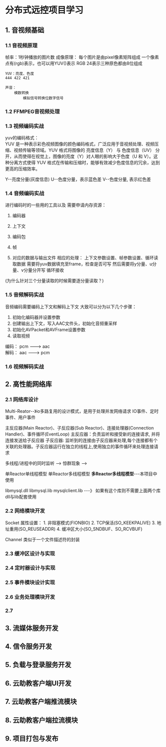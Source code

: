 # 分布式远控项目学习

## 1. 音视频基础
### 1.1 音视频原理
帧率：1秒钟播放的图片数
成像原理：
    每个图片是由pixel像素矩阵组成
    一个像素点有(rgb)表示，也可以用YUV()表示
    RGB 24表示三种原色都由8位组成


    YUV：亮度、色度
    444 422 421

    声音：
        模数转换
            模拟信号转换位数字信号
        





### 1.2 FFMPEG音视频处理

### 1.3 视频编码实战
yuv的编码格式：\
    YUV 是一种表示彩色视频图像的颜色编码格式，广泛应用于音视频处理、视频压缩、视频传输等领域。YUV 格式将图像的 亮度信息（Y） 与 色度信息（UV） 分开，从而使得在视觉上，图像的亮度（Y）对人眼的影响大于色度（U 和 V）。这种分离方式使得 YUV 格式在传输和压缩时，能够有效减少色度信息的冗余，达到更高的压缩效率。

Y--亮度分量(灰度信息)
U--色度分量，表示蓝色差
V--色度分量, 表示红色差







### 1.4 音频编码实战
进行编码时的一些用的工具以及
需要申请内存资源：
1. 编码器
2. 上下文
3. 编码包
4. 帧

5. 对应的数据与输出文件
相应的处理：
    上下文参数设置、帧参数设置、循环读取数据
    需要将yuv数据填充至frame，检查是否可写
    然后需要将y分量、u分量、v分量分开写
    循环接收

(为什么针对三个分量读取的时候需要逐分量读取？)




### 1.5 音频解码实战
音频编码需要编码上下文和解码上下文
大致可以分为以下几个步骤：
1. 初始化编码器并设置参数
2. 创建输出上下文，写入AAC文件头，初始化音频重采样
3. 初始化AVPacket和AVFrame设置参数
4. 读取视频


编码： pcm  --->  aac    
解码： aac  --->  pcm





### 1.6 视频解码实战



## 2. 高性能网络库

### 2.1 网络库设计
Multi-Reator--》io多路复用的设计模式，是用于处理并发网络请求
IO事件、定时事件、用户事件

主反应器(Main Reactor)、子反应器(Sub Reactor)、连接处理器(Connection Handler)、事件循环(EventLoop)
主反应器：负责监听和接受新的连接请求, 并将连接发送给子反应器
子反应器: 监听到的连接由子反应器来处理,每个连接都有个关联的处理器。子反应器运行在独立的线程上,使用独立的事件循环来处理连接请求

多线程/进程中的同时监听  --> 惊群现象  --> 


单Reactor单线程模型
单Reactor多线程模型
**多Reactor多线程模型**---本项目中使用





libmysql.dll
libmysql.lib
mysqlclient.lib  ---》  如果有这个库则不需要上面两个库
dll与lib配套使用




### 2.2 网络模块开发
Socket 属性设置：
    1. 非阻塞模式(FIONBIO)
    2. TCP保活(SO_KEEKPALIVE)
    3. 地址重用(SO_REUSEADDR)
    4. 缓冲区大小(SO_SNDBUF、SO_RCVBUF)


Channel 类似于一个文件描述符的封装







### 2.3 缓冲区设计与实现



### 2.4 定时器设计与实现



### 2.5 事件模块设计实现




### 2.6 业务处理模块开发




### 2.7 





## 3. 流媒体服务开发


## 4. 信令服务开发



## 5. 负载与登录服务开发



## 6. 云助教客户端UI开发



## 7. 云助教客户端推流模块



## 8. 云助教客户端拉流模块


## 9. 项目打包与发布






